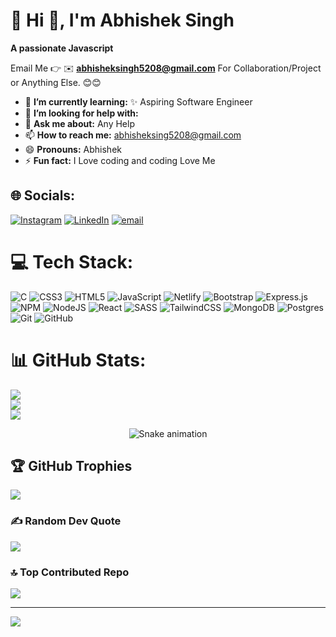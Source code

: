 # 💫 Hi 👋, I'm Abhishek Singh 
**A passionate Javascript**

Email Me 👉 ✉️ **abhisheksingh5208@gmail.com** For Collaboration/Project or Anything Else. 😊😊

- 🌱 **I’m currently learning:** ✨ Aspiring Software Engineer 
- 🤔 **I’m looking for help with:** 
- 💬 **Ask me about:** Any Help
- 📫 **How to reach me:** abhisheksing5208@gmail.com
- 😄 **Pronouns:** Abhishek 
- ⚡ **Fun fact:** I Love coding and coding Love Me

## 🌐 Socials:
[![Instagram](https://img.shields.io/badge/Instagram-%23E4405F.svg?logo=Instagram&logoColor=white)](https://instagram.com/the_abhishek7781) [![LinkedIn](https://img.shields.io/badge/LinkedIn-%230077B5.svg?logo=linkedin&logoColor=white)](https://linkedin.com/in/abhishek-singh-406a96307) [![email](https://img.shields.io/badge/Email-D14836?logo=gmail&logoColor=white)](mailto:abhisheksingh5208@gmail.com) 

# 💻 Tech Stack:
![C](https://img.shields.io/badge/c-%2300599C.svg?style=for-the-badge&logo=c&logoColor=white) ![CSS3](https://img.shields.io/badge/css3-%231572B6.svg?style=for-the-badge&logo=css3&logoColor=white) ![HTML5](https://img.shields.io/badge/html5-%23E34F26.svg?style=for-the-badge&logo=html5&logoColor=white) ![JavaScript](https://img.shields.io/badge/javascript-%23323330.svg?style=for-the-badge&logo=javascript&logoColor=%23F7DF1E) ![Netlify](https://img.shields.io/badge/netlify-%23000000.svg?style=for-the-badge&logo=netlify&logoColor=#00C7B7) ![Bootstrap](https://img.shields.io/badge/bootstrap-%238511FA.svg?style=for-the-badge&logo=bootstrap&logoColor=white) ![Express.js](https://img.shields.io/badge/express.js-%23404d59.svg?style=for-the-badge&logo=express&logoColor=%2361DAFB) ![NPM](https://img.shields.io/badge/NPM-%23CB3837.svg?style=for-the-badge&logo=npm&logoColor=white) ![NodeJS](https://img.shields.io/badge/node.js-6DA55F?style=for-the-badge&logo=node.js&logoColor=white) ![React](https://img.shields.io/badge/react-%2320232a.svg?style=for-the-badge&logo=react&logoColor=%2361DAFB) ![SASS](https://img.shields.io/badge/SASS-hotpink.svg?style=for-the-badge&logo=SASS&logoColor=white) ![TailwindCSS](https://img.shields.io/badge/tailwindcss-%2338B2AC.svg?style=for-the-badge&logo=tailwind-css&logoColor=white) ![MongoDB](https://img.shields.io/badge/MongoDB-%234ea94b.svg?style=for-the-badge&logo=mongodb&logoColor=white) ![Postgres](https://img.shields.io/badge/postgres-%23316192.svg?style=for-the-badge&logo=postgresql&logoColor=white) ![Git](https://img.shields.io/badge/git-%23F05033.svg?style=for-the-badge&logo=git&logoColor=white) ![GitHub](https://img.shields.io/badge/github-%23121011.svg?style=for-the-badge&logo=github&logoColor=white)
# 📊 GitHub Stats:
![](https://github-readme-stats.vercel.app/api?username=abhishek0101-01&theme=dark&hide_border=false&include_all_commits=true&count_private=false)<br/>
![](https://nirzak-streak-stats.vercel.app/?user=abhishek0101-01&theme=dark&hide_border=false)<br/>
![](https://github-readme-stats.vercel.app/api/top-langs/?username=abhishek0101-01&theme=dark&hide_border=false&include_all_commits=true&count_private=false&layout=compact)

<!-- Snake Game Repo View -->

<div align="center">
  <img src="https://profile-readme-generator.com/assets/snake.svg" alt="Snake animation" />
</div>

## 🏆 GitHub Trophies
![](https://github-profile-trophy.vercel.app/?username=abhishek0101-01&theme=radical&no-frame=false&no-bg=true&margin-w=4)

### ✍️ Random Dev Quote
![](https://quotes-github-readme.vercel.app/api?type=horizontal&theme=radical)

### 🔝 Top Contributed Repo
![](https://github-contributor-stats.vercel.app/api?username=abhishek0101-01&limit=5&theme=dark&combine_all_yearly_contributions=true)

---
[![](https://visitcount.itsvg.in/api?id=abhishek0101-01&icon=0&color=0)](https://visitcount.itsvg.in)

<!-- Proudly created with GPRM ( https://gprm.itsvg.in ) -->
